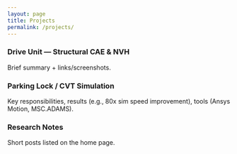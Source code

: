 ```yaml
---
layout: page
title: Projects
permalink: /projects/
---
```


### Drive Unit — Structural CAE & NVH
Brief summary + links/screenshots.

### Parking Lock / CVT Simulation
Key responsibilities, results (e.g., 80x sim speed improvement), tools (Ansys Motion, MSC.ADAMS).

### Research Notes
Short posts listed on the home page.